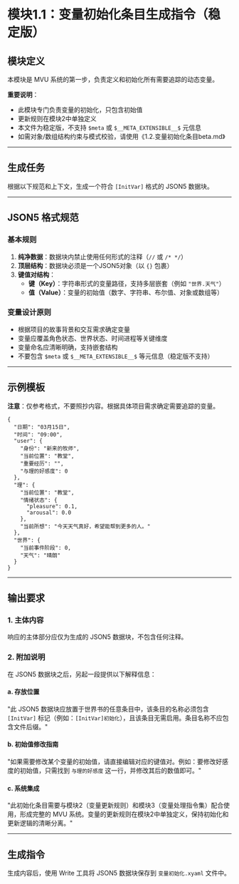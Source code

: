 # 模块1.1：变量初始化条目生成指令（稳定版）

## 模块定义

本模块是 MVU 系统的第一步，负责定义和初始化所有需要追踪的动态变量。

**重要说明**：
- 此模块专门负责变量的初始化，只包含初始值
- 更新规则在模块2中单独定义
- 本文件为稳定版，不支持 `$meta` 或 `$__META_EXTENSIBLE__$` 元信息
- 如需对象/数组结构约束与模式校验，请使用《1.2.变量初始化条目beta.md》

---

## 生成任务

根据以下规范和上下文，生成一个符合 `[InitVar]` 格式的 JSON5 数据块。

---

## JSON5 格式规范

### 基本规则

1. **纯净数据**：数据块内禁止使用任何形式的注释（`//` 或 `/* */`）
2. **顶层结构**：数据块必须是一个JSON5对象（以 `{}` 包裹）
3. **键值对结构**：
   - **键（Key）**：字符串形式的变量路径，支持多层嵌套（例如 `"世界.天气"`）
   - **值（Value）**：变量的初始值（数字、字符串、布尔值、对象或数组等）

### 变量设计原则

- 根据项目的故事背景和交互需求确定变量
- 变量应覆盖角色状态、世界状态、时间进程等关键维度
- 变量命名应清晰明确，支持嵌套结构
- 不要包含 `$meta` 或 `$__META_EXTENSIBLE__$` 等元信息（稳定版不支持）

---

## 示例模板

**注意**：仅参考格式，不要照抄内容。根据具体项目需求确定需要追踪的变量。

```json5
{
  "日期": "03月15日",
  "时间": "09:00",
  "user": {
    "身份": "新来的牧师",
    "当前位置": "教堂",
    "重要经历": "",
    "与理的好感度": 0
  },
  "理": {
    "当前位置": "教堂",
    "情绪状态": {
      "pleasure": 0.1,
      "arousal": 0.0
    },
    "当前所想": "今天天气真好，希望能帮到更多的人。"
  },
  "世界": {
    "当前事件阶段": 0,
    "天气": "晴朗"
  }
}
```

---

## 输出要求

### 1. 主体内容

响应的主体部分应仅为生成的 JSON5 数据块，不包含任何注释。

### 2. 附加说明

在 JSON5 数据块之后，另起一段提供以下解释信息：

#### a. 存放位置

"此 JSON5 数据块应放置于世界书的任意条目中，该条目的名称必须包含 `[InitVar]` 标记（例如：`[InitVar]初始化`），且该条目无需启用。条目名称不应包含文件后缀。"

#### b. 初始值修改指南

"如果需要修改某个变量的初始值，请直接编辑对应的键值对。例如：要修改好感度的初始值，只需找到 `与理的好感度` 这一行，并修改其后的数值即可。"

#### c. 系统集成

"此初始化条目需要与模块2（变量更新规则）和模块3（变量处理指令集）配合使用，形成完整的 MVU 系统。变量的更新规则在模块2中单独定义，保持初始化和更新逻辑的清晰分离。"

---

## 生成指令

生成内容后，使用 Write 工具将 JSON5 数据块保存到 `变量初始化.xyaml` 文件中。
